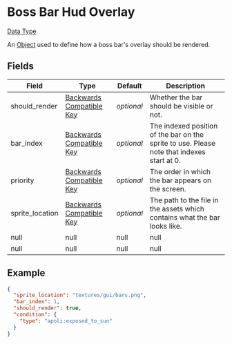 # Boss Bar Hud Overlay
[Data Type](../data_types.md)

An [Object](object.md) used to define how a boss bar's overlay should be rendered.
## Fields

 | Field | Type | Default | Description | 
|---|---|---|---|
 | should_render | [Backwards Compatible Key](null.md) | _optional_ | Whether the bar should be visible or not. | 
 | bar_index | [Backwards Compatible Key](null.md) | _optional_ | The indexed position of the bar on the sprite to use. Please note that indexes start at 0. | 
 | priority | [Backwards Compatible Key](null.md) | _optional_ | The order in which the bar appears on the screen. | 
 | sprite_location | [Backwards Compatible Key](null.md) | _optional_ | The path to the file in the assets which contains what the bar looks like. | 
 | null | null | null | null | 
 | null | null | null | null | 

## Example
```json
{
  "sprite_location": "textures/gui/bars.png",
  "bar_index": 1,
  "should_render": true,
  "condition": {
    "type": "apoli:exposed_to_sun"
  }
}
```

